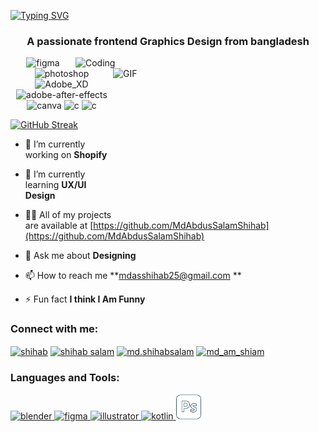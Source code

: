 <a href="https://git.io/typing-svg"><img src="https://readme-typing-svg.demolab.com?font=Fira+Code&pause=1000&color=4DFF1E&center=true&vCenter=true&width=435&lines=Assalamu+Alaykum+%E2%9D%A4%EF%B8%8F;I+Am+Shihab;+I+Am+A+Graphic+designer;I+Hopefully+You+are+Fine+%E2%9D%A4%EF%B8%8F;Welcome+To+My+Profile+%E2%9D%A4%EF%B8%8F" alt="Typing SVG" /></a>

<h3 align="center">A passionate frontend Graphics Design from bangladesh</h3>

<img align="right" alt="Coding" width="400" src="https://i.pinimg.com/originals/81/17/8b/81178b47a8598f0c81c4799f2cdd4057.gif" alt="">
<img align="right" alt="GIF" src="https://cdn.dribbble.com/users/729829/screenshots/3088470/galshir-pen-tool-creation.gif" width="340" height="240"/>

<p align="center">
<img src="https://raw.githubusercontent.com/gilbarbara/logos/master/logos/figma.svg" alt="figma" width="40" height="40"/> 
<img src="https://seeklogo.com/images/P/photoshop-2020-logo-37B02055A4-seeklogo.com.png" alt="photoshop" width="40" height="40"/> 
<img src="https://upload.wikimedia.org/wikipedia/commons/thumb/c/c2/Adobe_XD_CC_icon.svg/1200px-Adobe_XD_CC_icon.svg.png" alt="Adobe_XD" width="40" height="40"/> 
<img src="https://cdn.freebiesupply.com/logos/large/2x/after-effects-cc-logo-png-transparent.png" alt="adobe-after-effects" width="40" height="40"/> 
<img src="https://cdn.freelogovectors.net/wp-content/uploads/2021/12/canva-logo-app-freelogovectors.net_.png" alt="canva" width="40" height="40"/> 
<img src="https://e7.pngegg.com/pngimages/465/779/png-clipart-blue-and-white-c-logo-the-c-programming-language-computer-programming-computer-icons-programmer-blue-angle-thumbnail.png" alt="c" width="40" height="40"/> 
<img src="https://upload.wikimedia.org/wikipedia/commons/thumb/1/18/ISO_C%2B%2B_Logo.svg/1200px-ISO_C%2B%2B_Logo.svg.png" alt="c" width="40" height="40"/>   

<a href="https://git.io/streak-stats"><img src="https://streak-stats.demolab.com?user=Md%20Abdus%20Salam&theme=dark" alt="GitHub Streak" /></a>

- 🔭 I’m currently working on **Shopify**

- 🌱 I’m currently learning **UX/UI Design**

- 👨‍💻 All of my projects are available at [https://github.com/MdAbdusSalamShihab](https://github.com/MdAbdusSalamShihab)


- 💬 Ask me about **Designing**

- 📫 How to reach me **mdasshihab25@gmail.com
**

- ⚡ Fun fact **I think I Am Funny**

<h3 align="left">Connect with me:</h3>
<p align="left">
<a href="https://twitter.com/shihab" target="blank"><img align="center" src="https://raw.githubusercontent.com/rahuldkjain/github-profile-readme-generator/master/src/images/icons/Social/twitter.svg" alt="shihab" height="30" width="40" /></a>
<a href="https://linkedin.com/in/shihab salam" target="blank"><img align="center" src="https://raw.githubusercontent.com/rahuldkjain/github-profile-readme-generator/master/src/images/icons/Social/linked-in-alt.svg" alt="shihab salam" height="30" width="40" /></a>
<a href="https://fb.com/md.shihabsalam" target="blank"><img align="center" src="https://raw.githubusercontent.com/rahuldkjain/github-profile-readme-generator/master/src/images/icons/Social/facebook.svg" alt="md.shihabsalam" height="30" width="40" /></a>
<a href="https://instagram.com/md_am_shiam" target="blank"><img align="center" src="https://raw.githubusercontent.com/rahuldkjain/github-profile-readme-generator/master/src/images/icons/Social/instagram.svg" alt="md_am_shiam" height="30" width="40" /></a>
</p>

<h3 align="left">Languages and Tools:</h3>
<p align="left"> <a href="https://www.blender.org/" target="_blank" rel="noreferrer"> <img src="https://download.blender.org/branding/community/blender_community_badge_white.svg" alt="blender" width="40" height="40"/> </a> <a href="https://www.figma.com/" target="_blank" rel="noreferrer"> <img src="https://www.vectorlogo.zone/logos/figma/figma-icon.svg" alt="figma" width="40" height="40"/> </a> <a href="https://www.adobe.com/in/products/illustrator.html" target="_blank" rel="noreferrer"> <img src="https://www.vectorlogo.zone/logos/adobe_illustrator/adobe_illustrator-icon.svg" alt="illustrator" width="40" height="40"/> </a> <a href="https://kotlinlang.org" target="_blank" rel="noreferrer"> <img src="https://www.vectorlogo.zone/logos/kotlinlang/kotlinlang-icon.svg" alt="kotlin" width="40" height="40"/> </a> <a href="https://www.photoshop.com/en" target="_blank" rel="noreferrer"> <img src="https://raw.githubusercontent.com/devicons/devicon/master/icons/photoshop/photoshop-line.svg" alt="photoshop" width="40" height="40"/> </a> </p>
